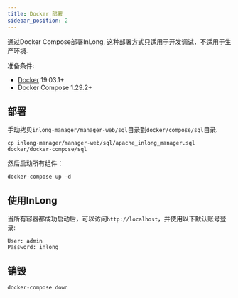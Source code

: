 ```yaml
---
title: Docker 部署
sidebar_position: 2
---
```


通过Docker Compose部署InLong, 这种部署方式只适用于开发调试，不适用于生产环境.

准备条件:
- [Docker](https://docs.docker.com/engine/install/) 19.03.1+
- Docker Compose 1.29.2+

## 部署

手动拷贝`inlong-manager/manager-web/sql`目录到`docker/compose/sql`目录.
```shell
cp inlong-manager/manager-web/sql/apache_inlong_manager.sql  docker/docker-compose/sql
```

然后启动所有组件：
```
docker-compose up -d
```

## 使用InLong
当所有容器都成功启动后，可以访问`http://localhost`，并使用以下默认账号登录:
```
User: admin
Password: inlong
```

## 销毁
```
docker-compose down
```